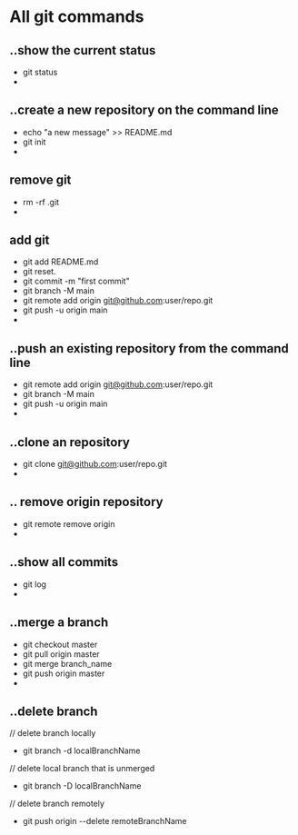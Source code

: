 # All git commands
## ..show the current status
* git status
* 
## ..create a new repository on the command line
* echo "a new message" >> README.md
* git init
* 
## remove git
* rm -rf .git
* 
## add git
* git add README.md
* git reset. 
* git commit -m "first commit"
* git branch -M main
* git remote add origin git@github.com:user/repo.git
* git push -u origin main
* 
## ..push an existing repository from the command line
* git remote add origin git@github.com:user/repo.git
* git branch -M main
* git push -u origin main
* 
## ..clone an repository
* git clone git@github.com:user/repo.git 
* 
## .. remove origin repository
* git remote remove origin
* 
## ..show all commits
* git log
* 
## ..merge a branch
* git checkout master
* git pull origin master
* git merge branch_name
* git push origin master
* 
 ## ..delete branch
 // delete branch locally
* git branch -d localBranchName

// delete local branch that is unmerged
* git branch -D localBranchName

// delete branch remotely
* git push origin --delete remoteBranchName
